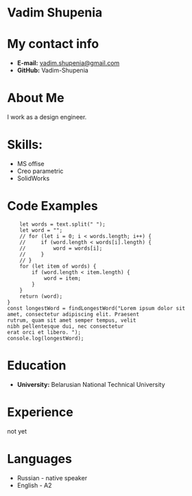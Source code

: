 # **Vadim Shupenia**

# **My contact info**
* **E-mail:** vadim.shupenia@gmail.com
* **GitHub:** Vadim-Shupenia
# **About Me**
I work as a design engineer. 
# **Skills:**
* MS offise
* Creo parametric
* SolidWorks
# **Code Examples**
```function{color:blue} findLongestWord(text) {
    let words = text.split(" ");
    let word = "";
    // for (let i = 0; i < words.length; i++) {
    //     if (word.length < words[i].length) {
    //         word = words[i];
    //     }
    // }
    for (let item of words) {
        if (word.length < item.length) {
            word = item;
        }
    }
    return (word);
}
const longestWord = findLongestWord("Lorem ipsum dolor sit 
amet, consectetur adipiscing elit. Praesent 
rutrum, quam sit amet semper tempus, velit 
nibh pellentesque dui, nec consectetur 
erat orci et libero. ");
console.log(longestWord);
```
# **Education**
* **University:** Belarusian National Technical University
# **Experience**
not yet
# **Languages**
* Russian - native speaker
* English - A2 
